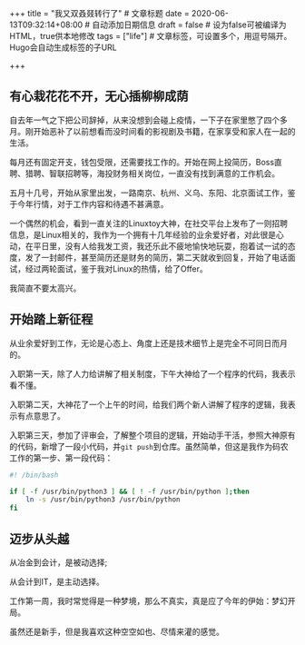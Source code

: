 +++
title = "我又双叒叕转行了"  # 文章标题
date = 2020-06-13T09:32:14+08:00  # 自动添加日期信息
draft = false  # 设为false可被编译为HTML，true供本地修改
tags = ["life"]  # 文章标签，可设置多个，用逗号隔开。Hugo会自动生成标签的子URL

+++

## 有心栽花花不开，无心插柳柳成荫



自去年一气之下把公司辞掉，从来没想到会碰上疫情，一下子在家里憋了四个多月。刚开始恶补了以前想看而没时间看的影视剧及书籍，在家享受和家人在一起的生活。

每月还有固定开支，钱包受限，还需要找工作的。开始在网上投简历，Boss直聘、猎聘、智联招聘等，海投财务相关岗位，一直没有找到满意的工作机会。

五月十几号，开始从家里出发，一路南京、杭州、义乌、东阳、北京面试工作，鉴于今年行情，对于工作内容和待遇不甚满意。

一个偶然的机会，看到一直关注的Linuxtoy大神，在社交平台上发布了一则招聘信息，是Linux相关的，我作为一个拥有十几年经验的业余爱好者，对此很是心动，在平日里，没有人给我发工资，我还乐此不疲地愉快地玩耍，抱着试一试的态度，发了一封邮件，甚至简历还是财务的简历，第二天就收到回复，开始了电话面试，经过两轮面试，鉴于我对Linux的热情，给了Offer。

我简直不要太高兴。

## 开始踏上新征程

从业余爱好到工作，无论是心态上、角度上还是技术细节上是完全不可同日而月的。

入职第一天，除了人力给讲解了相关制度，下午大神给了一个程序的代码，我表示看不懂。

入职第二天，大神花了一个上午的时间，给我们两个新人讲解了程序的逻辑，我表示有点意思了。

入职第三天，参加了评审会，了解整个项目的逻辑，开始动手干活，参照大神原有的代码，新增了一段小代码，并`git push`到仓库。虽然简单，但这是我作为码农工作的第一步、第一段代码：

```bash
#! /bin/bash

if [ -f /usr/bin/python3 ] && [ ! -f /usr/bin/python ];then
    ln -s /usr/bin/python3 /usr/bin/python
fi

```



## 迈步从头越

从冶金到会计，是被动选择;

从会计到IT，是主动选择。

工作第一周，我时常觉得是一种梦境，那么不真实，真是应了今年的伊始：梦幻开局。

虽然还是新手，但是我喜欢这种空空如也、尽情来灌的感觉。
